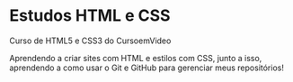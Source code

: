 # Estudos HTML e CSS
 Curso de HTML5 e CSS3 do CursoemVideo

Aprendendo a criar sites com HTML e estilos com CSS, junto a isso, aprendendo a como usar o Git e GitHub para gerenciar meus repositórios!